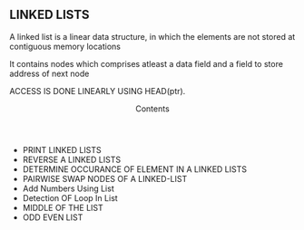 <h2>LINKED LISTS</h2>
<p>A linked list is a linear data structure, in which the elements are not stored at contiguous memory locations</p>
<p>It contains nodes which comprises atleast a data field and a field to store address of next node</p>
<p>ACCESS IS DONE LINEARLY USING HEAD(ptr).</p>
<header>Contents</header>
<ul>
<li>PRINT LINKED LISTS</li>
<li>REVERSE A LINKED LISTS</li>
<li>DETERMINE OCCURANCE OF ELEMENT IN A  LINKED LISTS</li>
<li>PAIRWISE SWAP NODES OF A LINKED-LIST</li>
<li>Add Numbers Using List</li>
<li>Detection OF Loop In List </li>
<li>MIDDLE OF THE LIST</li>
<li>ODD EVEN LIST</li>
</ul>

